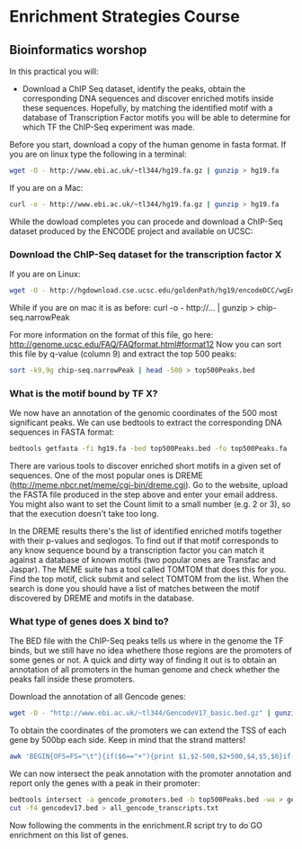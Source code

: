 Enrichment Strategies Course
============================
Bioinformatics worshop
----------------------------

In this practical you will:
- Download a ChIP Seq dataset, identify the peaks, obtain the corresponding DNA sequences and discover enriched motifs inside these sequences. Hopefully, by matching the identified motif with a database of Transcription Factor motifs you will be able to determine for which TF the ChIP-Seq experiment was made.

Before you start, download a copy of the human genome in fasta format.
If you are on linux type the following in a terminal:
```bash
wget -O - http://www.ebi.ac.uk/~tl344/hg19.fa.gz | gunzip > hg19.fa
```
If you are on a Mac:
```bash
curl -o - http://www.ebi.ac.uk/~tl344/hg19.fa.gz | gunzip > hg19.fa
```

While the dowload completes you can procede and download a ChIP-Seq dataset produced by the ENCODE project and available on UCSC:

### Download the ChIP-Seq dataset for the transcription factor X
If you are on Linux:
```bash
wget -O - http://hgdownload.cse.ucsc.edu/goldenPath/hg19/encodeDCC/wgEncodeSydhTfbs/wgEncodeSydhTfbsK562CmycStdPk.narrowPeak.gz | gunzip > chip-seq.narrowPeak
```
While if you are on mac it is as before: curl -o - http://... | gunzip > chip-seq.narrowPeak

For more information on the format of this file, go here: http://genome.ucsc.edu/FAQ/FAQformat.html#format12
Now you can sort this file by q-value (column 9) and extract the top 500 peaks:

```bash
sort -k9,9g chip-seq.narrowPeak | head -500 > top500Peaks.bed
```

### What is the motif bound by TF X?
We now have an annotation of the genomic coordinates of the 500 most significant peaks. We can use bedtools to extract the corresponding DNA sequences in FASTA format:

```bash
bedtools getfasta -fi hg19.fa -bed top500Peaks.bed -fo top500Peaks.fa
```

There are various tools to discover enriched short motifs in a given set of sequences. One of the most popular ones is DREME (http://meme.nbcr.net/meme/cgi-bin/dreme.cgi). Go to the website, upload the FASTA file produced in the step above and enter your email address. You might also want to set the Count limit to a small number (e.g. 2 or 3), so that the execution doesn't take too long.

In the DREME results there's the list of identified enriched motifs together with their p-values and seqlogos. To find out if that motif corresponds to any know sequence bound by a transcription factor you can match it against a database of known motifs (two popular ones are Transfac and Jaspar). The MEME suite has a tool called TOMTOM that does this for you. Find the top motif, click submit and select TOMTOM from the list. When the search is done you should have a list of matches between the motif discovered by DREME and motifs in the database.

 
### What type of genes does X bind to?

The BED file with the ChIP-Seq peaks tells us where in the genome the TF binds, but we still have no idea whethere those regions are the promoters of some genes or not.
A quick and dirty way of finding it out is to obtain an annotation of all promoters in the human genome and check whether the peaks fall inside these promoters.

Download the annotation of all Gencode genes:

```bash
wget -O - "http://www.ebi.ac.uk/~tl344/GencodeV17_basic.bed.gz" | gunzip > gencodev17.bed
```

To obtain the coordinates of the promoters we can extend the TSS of each gene by 500bp each side. Keep in mind that the strand matters!

```bash
awk 'BEGIN{OFS=FS="\t"}{if($6=="+"){print $1,$2-500,$2+500,$4,$5,$6}if($6=="-"){print $1,$3-500,$3+500,$4,$5,$6}}' gencodev17.bed > gencode_promoters.bed
```

We can now intersect the peak annotation with the promoter annotation and report only the genes with a peak in their promoter:
```bash
bedtools intersect -a gencode_promoters.bed -b top500Peaks.bed -wa > genes_with_peaks.bed
cut -f4 gencodev17.bed > all_gencode_transcripts.txt
```

Now following the comments in the enrichment.R script try to do GO enrichment on this list of genes.






















